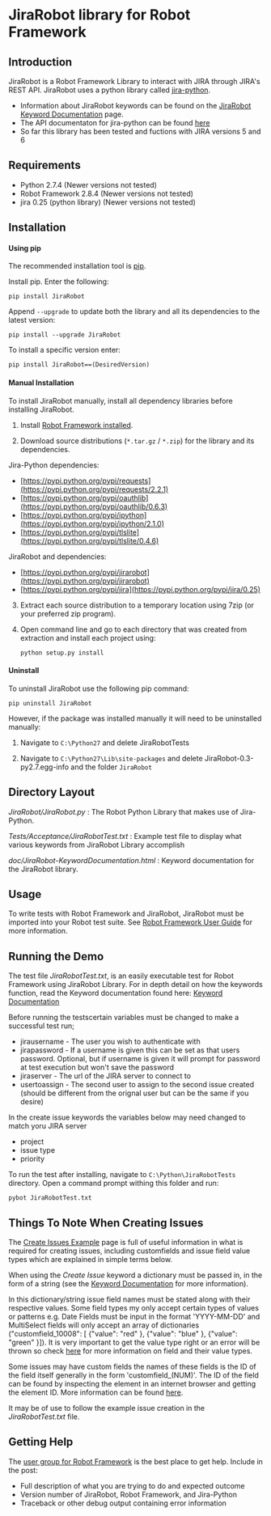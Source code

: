 JiraRobot library for Robot Framework
==================================================


Introduction
------------

JiraRobot is a Robot Framework Library to interact with JIRA through JIRA's REST API. JiraRobot uses a python library called [jira-python](https://pypi.python.org/pypi/jira/0.25).

- Information about JiraRobot keywords can be found on the [JiraRobot Keyword Documentation](http://navinet.github.io/JiraRobot/JiraRobot-KeywordDocumentation.html) page.
- The API documentaton for jira-python can be found [here](https://jira-python.readthedocs.org/en/latest/index.html)
- So far this library has been tested and fuctions with JIRA versions 5 and 6

Requirements
------------
* Python 2.7.4 (Newer versions not tested)
* Robot Framework 2.8.4 (Newer versions not tested)
* jira 0.25 (python library) (Newer versions not tested)

Installation
------------
#### Using pip ####

The recommended installation tool is [pip](http://pip-installer.org).

Install pip.
Enter the following:

    pip install JiraRobot

Append ``--upgrade`` to update both the library and all 
its dependencies to the latest version:

    pip install --upgrade JiraRobot

To install a specific version enter:

    pip install JiraRobot==(DesiredVersion)

#### Manual Installation ####

To install JiraRobot manually, install all dependency libraries before installing JiraRobot.

1) Install [Robot Framework installed](http://code.google.com/p/robotframework/wiki/Installation).

2) Download source distributions (``*.tar.gz`` / ``*.zip``) for the library and its
   dependencies.

  Jira-Python dependencies:

   - [https://pypi.python.org/pypi/requests](https://pypi.python.org/pypi/requests/2.2.1)
   - [https://pypi.python.org/pypi/oauthlib](https://pypi.python.org/pypi/oauthlib/0.6.3)
   - [https://pypi.python.org/pypi/ipython](https://pypi.python.org/pypi/ipython/2.1.0)
   - [https://pypi.python.org/pypi/tlslite](https://pypi.python.org/pypi/tlslite/0.4.6)

  JiraRobot and dependencies:

   - [https://pypi.python.org/pypi/jirarobot](https://pypi.python.org/pypi/jirarobot)
   - [https://pypi.python.org/pypi/jira](https://pypi.python.org/pypi/jira/0.25)

3) Extract each source distribution to a temporary location using 7zip (or your preferred zip program).

4) Open command line and go to each directory that was created from extraction and install each project using:

       python setup.py install

#### Uninstall ####

To uninstall JiraRobot use the following pip command: 

    pip uninstall JiraRobot

However, if the package was installed manually it will need to be uninstalled manually:

1) Navigate to ``C:\Python27`` and delete JiraRobotTests

2) Navigate to ``C:\Python27\Lib\site-packages`` and delete JiraRobot-0.3-py2.7.egg-info and the folder ``JiraRobot``

Directory Layout
----------------

*JiraRobot/JiraRobot.py* :
    The Robot Python Library that makes use of Jira-Python.

*Tests/Acceptance/JiraRobotTest.txt* :
    Example test file to display what various keywords from JiraRobot Library accomplish

*doc/JiraRobot-KeywordDocumentation.html* :
    Keyword documentation for the JiraRobot library.


Usage
-----

To write tests with Robot Framework and JiraRobot, 
JiraRobot must be imported into your Robot test suite.
See [Robot Framework User Guide](http://code.google.com/p/robotframework/wiki/UserGuide) for more information.

Running the Demo
----------------

The test file *JiraRobotTest.txt*, is an easily executable test for Robot Framework using JiraRobot Library. 
For in depth detail on how the keywords function, read the Keyword documentation found here: [Keyword Documentation](http://navinet.github.io/JiraRobot/JiraRobot-KeywordDocumentation.html)

Before running the testscertain variables must be changed to make a successful test run; 

- jirausername - The user you wish to authenticate with 
- jirapassword - If a username is given this can be set as that users password. Optional, but if username is given it will prompt for password at test execution but won't save the password
- jiraserver - The url of the JIRA server to connect to
- usertoassign - The second user to assign to the second issue created (should be different from the orignal user but can be the same if you desire)

In the create issue keywords the variables below may need changed to match yoru JIRA server

- project
- issue type
- priority 

To run the test after installing, navigate to ``C:\Python\JiraRobotTests`` directory. Open a command prompt withing this folder and run:

    pybot JiraRobotTest.txt

Things To Note When Creating Issues
-----------------------------------
The [Create Issues Example](https://developer.atlassian.com/display/JIRADEV/JIRA+REST+API+Example+-+Create+Issue) page is full of useful information in what is required for creating issues, including customfields and issue field value types which are  explained in simple terms below.

When using the *Create Issue* keyword a dictionary must be passed in, in the form of a string (see the [Keyword Documentation](http://navinet.github.io/JiraRobot/JiraRobot-KeywordDocumentation.html) for more information). 

In this dictionary/string issue field names must be stated along with their respective values. Some field types my only accept certain types of values or patterns e.g. Date Fields must be input in the format 'YYYY-MM-DD' and MultiSelect fields will only accept an array of dictionaries ("customfield_10008": [ {"value": "red" }, {"value": "blue" }, {"value": "green" }]). It is very important to get the value type right or an error will be thrown so check [here](https://developer.atlassian.com/display/JIRADEV/JIRA+REST+API+Example+-+Create+Issue#JIRARESTAPIExample-CreateIssue-Examplesofhowtosetcustomfielddataforotherfieldtypes:) for more information on field and their value types.

Some issues may have custom fields the names of these fields is the ID of the field itself generally in the form 'customfield_(NUM)'. The ID of the field can be found by inspecting the element in an internet browser and getting the element ID. More information can be found [here](https://developer.atlassian.com/display/JIRADEV/JIRA+REST+API+Example+-+Create+Issue#JIRARESTAPIExample-CreateIssue-Exampleofcreatinganissueusingcustomfields).

It may be of use to follow the example issue creation in the *JiraRobotTest.txt* file.

Getting Help
------------
The [user group for Robot Framework](http://groups.google.com/group/robotframework-users) is the best place to get help. Include in the post:

- Full description of what you are trying to do and expected outcome
- Version number of JiraRobot, Robot Framework, and Jira-Python
- Traceback or other debug output containing error information